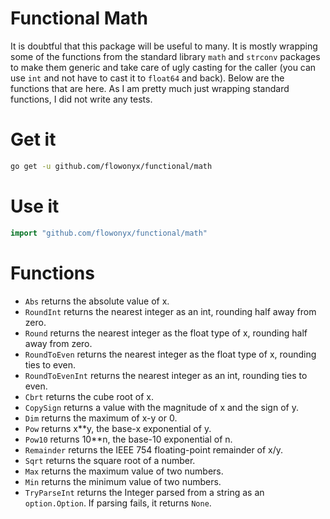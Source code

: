 # Functional Math
                                                                                                                          
It is doubtful that this package will be useful to many. It is mostly wrapping some of the functions from the standard library `math` and `strconv` packages to make them generic and take care of ugly casting for the caller (you can use `int` and not have to cast it to `float64` and back). Below are the functions that are here. As I am pretty much just wrapping standard functions, I did not write any tests.

# Get it

```sh
go get -u github.com/flowonyx/functional/math
```

# Use it

```go
import "github.com/flowonyx/functional/math"
```

# Functions

* `Abs` returns the absolute value of x.
* `RoundInt` returns the nearest integer as an int, rounding half away from zero.
* `Round` returns the nearest integer as the float type of x, rounding half away from zero.
* `RoundToEven` returns the nearest integer as the float type of x, rounding ties to even.
* `RoundToEvenInt` returns the nearest integer as an int, rounding ties to even.
* `Cbrt` returns the cube root of x.
* `CopySign` returns a value with the magnitude of x and the sign of y.
* `Dim` returns the maximum of x-y or 0.
* `Pow` returns x**y, the base-x exponential of y.
* `Pow10` returns 10**n, the base-10 exponential of n.
* `Remainder` returns the IEEE 754 floating-point remainder of x/y.
* `Sqrt` returns the square root of a number.
* `Max` returns the maximum value of two numbers.
* `Min` returns the minimum value of two numbers.
* `TryParseInt` returns the Integer parsed from a string as an `option.Option`. If parsing fails, it returns `None`.